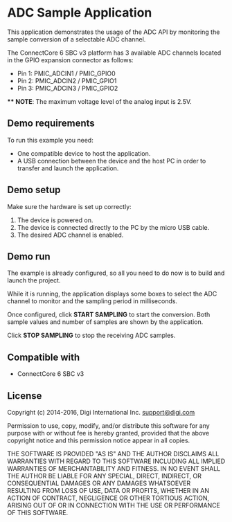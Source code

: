 ADC Sample Application
======================

This application demonstrates the usage of the ADC API by monitoring the sample 
conversion of a selectable ADC channel.

The ConnectCore 6 SBC v3 platform has 3 available ADC channels located in the
GPIO expansion connector as follows:

* Pin 1: PMIC_ADCIN1 / PMIC_GPIO0
* Pin 2: PMIC_ADCIN2 / PMIC_GPIO1
* Pin 3: PMIC_ADCIN3 / PMIC_GPIO2

**\*\* NOTE**: The maximum voltage level of the analog input is 2.5V.

Demo requirements
-----------------

To run this example you need:

* One compatible device to host the application.
* A USB connection between the device and the host PC in order to transfer and
  launch the application.

Demo setup
----------

Make sure the hardware is set up correctly:

1. The device is powered on.
2. The device is connected directly to the PC by the micro USB cable.
3. The desired ADC channel is enabled.

Demo run
--------

The example is already configured, so all you need to do now is to build and
launch the project.

While it is running, the application displays some boxes to select the ADC
channel to monitor and the sampling period in milliseconds.

Once configured, click **START SAMPLING** to start the conversion. Both sample
values and number of samples are shown by the application.

Click **STOP SAMPLING** to stop the receiving ADC samples.

Compatible with
---------------

* ConnectCore 6 SBC v3

License
-------

Copyright (c) 2014-2016, Digi International Inc. <support@digi.com>

Permission to use, copy, modify, and/or distribute this software for any
purpose with or without fee is hereby granted, provided that the above
copyright notice and this permission notice appear in all copies.

THE SOFTWARE IS PROVIDED "AS IS" AND THE AUTHOR DISCLAIMS ALL WARRANTIES
WITH REGARD TO THIS SOFTWARE INCLUDING ALL IMPLIED WARRANTIES OF
MERCHANTABILITY AND FITNESS. IN NO EVENT SHALL THE AUTHOR BE LIABLE FOR
ANY SPECIAL, DIRECT, INDIRECT, OR CONSEQUENTIAL DAMAGES OR ANY DAMAGES
WHATSOEVER RESULTING FROM LOSS OF USE, DATA OR PROFITS, WHETHER IN AN
ACTION OF CONTRACT, NEGLIGENCE OR OTHER TORTIOUS ACTION, ARISING OUT OF
OR IN CONNECTION WITH THE USE OR PERFORMANCE OF THIS SOFTWARE.